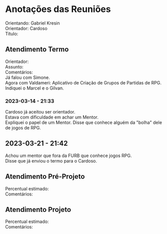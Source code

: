 # Anotações das Reuniões

Orientando: Gabriel Kresin  
Orientador: Cardoso  
Título: 

## Atendimento Termo

Orientador:  
Assunto:  
Comentários:  
Já falou com Simone.  
Agora com Valdameri: Aplicativo de Criação de Grupos de Partidas de RPG.  
Indiquei o Marcel e o Gilvan.  

### 2023-03-14 - 21:33

Cardoso já aceitou ser orientador.  
Estava com dificuldade em achar um Mentor.  
Expliquei o papel de um Mentor. Disse que conhece alguém da "bolha" dele de jogos de RPG.  

## 2023-03-21 - 21:42

Achou um mentor que fora da FURB que conhece jogos RPG.  
Disse que já enviou o termo para o Cardoso.  

## Atendimento Pré-Projeto

Percentual estimado:  
Comentários:  

## Atendimento Projeto

Percentual estimado:  
Comentários:  
